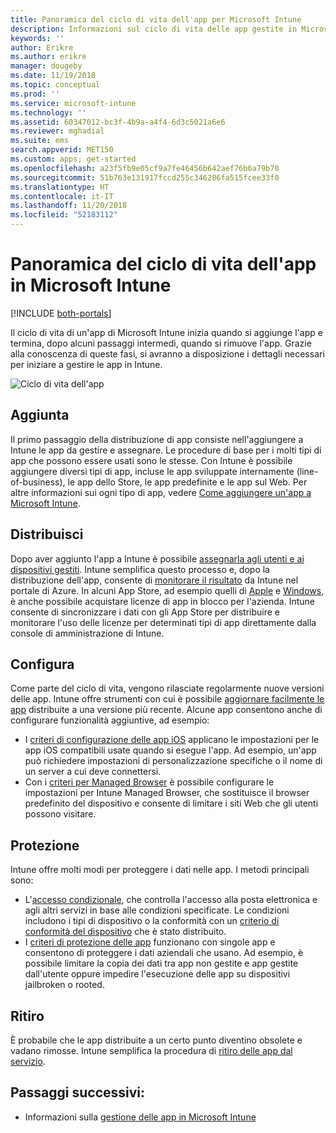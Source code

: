 ```yaml
---
title: Panoramica del ciclo di vita dell'app per Microsoft Intune
description: Informazioni sul ciclo di vita delle app gestite in Microsoft Intune. Il ciclo di vita delle app include l'aggiunta, la distribuzione, la configurazione, la protezione e il ritiro delle app.
keywords: ''
author: Erikre
ms.author: erikre
manager: dougeby
ms.date: 11/19/2018
ms.topic: conceptual
ms.prod: ''
ms.service: microsoft-intune
ms.technology: ''
ms.assetid: 60347012-bc3f-4b9a-a4f4-6d3c5021a6e6
ms.reviewer: mghadial
ms.suite: ems
search.appverid: MET150
ms.custom: apps; get-started
ms.openlocfilehash: a23f5fb9e05cf9a7fe46456b642aef76b6a79b70
ms.sourcegitcommit: 51b763e131917fccd255c346286fa515fcee33f0
ms.translationtype: HT
ms.contentlocale: it-IT
ms.lasthandoff: 11/20/2018
ms.locfileid: "52183112"
---
```

# <a name="overview-of-the-app-lifecycle-in-microsoft-intune"></a>Panoramica del ciclo di vita dell'app in Microsoft Intune

[!INCLUDE [both-portals](./includes/note-for-both-portals.md)]

Il ciclo di vita di un'app di Microsoft Intune inizia quando si aggiunge l'app e termina, dopo alcuni passaggi intermedi, quando si rimuove l'app. Grazie alla conoscenza di queste fasi, si avranno a disposizione i dettagli necessari per iniziare a gestire le app in Intune.

![Ciclo di vita dell'app](./media/app-lifecycle.png "Ciclo di vita di un'app di Intune")

## <a name="add"></a>Aggiunta

Il primo passaggio della distribuzione di app consiste nell'aggiungere a Intune le app da gestire e assegnare. Le procedure di base per i molti tipi di app che possono essere usati sono le stesse. Con Intune è possibile aggiungere diversi tipi di app, incluse le app sviluppate internamente (line-of-business), le app dello Store, le app predefinite e le app sul Web. Per altre informazioni sui ogni tipo di app, vedere [Come aggiungere un'app a Microsoft Intune](apps-add.md). 

## <a name="deploy"></a>Distribuisci

Dopo aver aggiunto l'app a Intune è possibile [assegnarla agli utenti e ai dispositivi gestiti](apps-deploy.md). Intune semplifica questo processo e, dopo la distribuzione dell'app, consente di [monitorare il risultato](apps-monitor.md) da Intune nel portale di Azure. In alcuni App Store, ad esempio quelli di [Apple](vpp-apps-ios.md) e [Windows](windows-store-for-business.md), è anche possibile acquistare licenze di app in blocco per l'azienda. Intune consente di sincronizzare i dati con gli App Store per distribuire e monitorare l'uso delle licenze per determinati tipi di app direttamente dalla console di amministrazione di Intune.

## <a name="configure"></a>Configura

Come parte del ciclo di vita, vengono rilasciate regolarmente nuove versioni delle app. Intune offre strumenti con cui è possibile [aggiornare facilmente le app](apps-add.md) distribuite a una versione più recente. Alcune app consentono anche di configurare funzionalità aggiuntive, ad esempio:
- I [criteri di configurazione delle app iOS](app-configuration-policies-use-ios.md) applicano le impostazioni per le app iOS compatibili usate quando si esegue l'app. Ad esempio, un'app può richiedere impostazioni di personalizzazione specifiche o il nome di un server a cui deve connettersi.
- Con i [criteri per Managed Browser](app-configuration-managed-browser.md) è possibile configurare le impostazioni per Intune Managed Browser, che sostituisce il browser predefinito del dispositivo e consente di limitare i siti Web che gli utenti possono visitare.

## <a name="protect"></a>Protezione

Intune offre molti modi per proteggere i dati nelle app. I metodi principali sono:
- L'[accesso condizionale](conditional-access.md), che controlla l'accesso alla posta elettronica e agli altri servizi in base alle condizioni specificate. Le condizioni includono i tipi di dispositivo o la conformità con un [criterio di conformità del dispositivo](device-compliance.md) che è stato distribuito.
- I [criteri di protezione delle app](app-protection-policy.md) funzionano con singole app e consentono di proteggere i dati aziendali che usano. Ad esempio, è possibile limitare la copia dei dati tra app non gestite e app gestite dall'utente oppure impedire l'esecuzione delle app su dispositivi jailbroken o rooted.

## <a name="retire"></a>Ritiro

È probabile che le app distribuite a un certo punto diventino obsolete e vadano rimosse. Intune semplifica la procedura di [ritiro delle app dal servizio](device-management.md).

## <a name="next-steps"></a>Passaggi successivi:

- Informazioni sulla [gestione delle app in Microsoft Intune](app-management.md)